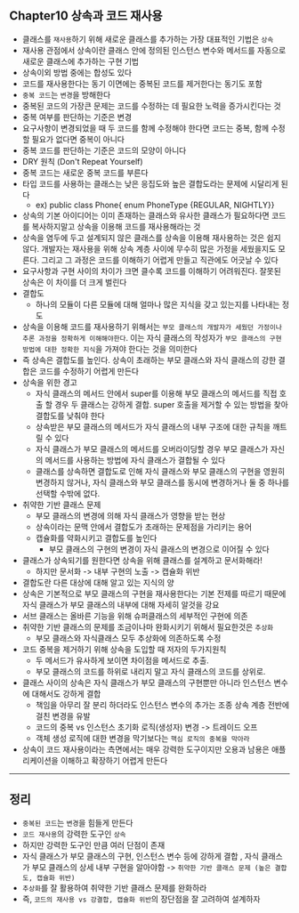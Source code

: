 ## Chapter10 상속과 코드 재사용
- 클래스를 `재사용`하기 위해 새로운 클래스를 추가하는 가장 대표적인 기법은 `상속`
- 재사용 관점에서 상속이란 클래스 안에 정의된 인스턴스 변수와 메서드를 자동으로 새로운 클래스에 추가하는 구현 기법
- 상속이외 방법 중에는 합성도 있다
- 코드를 재사용한다는 동기 이면에는 중복된 코드를 제거한다는 동기도 포함
- `중복 코드`는 `변경`을 방해한다
- 중복된 코드의 가장큰 문제는 코드를 수정하는 데 필요한 노력을 증가시킨다는 것
- 중복 여부를 판단하는 기준은 변경
- 요구사항이 변경되었을 때 두 코드를 함께 수정해야 한다면 코드는 중복, 함께 수정할 필요가 없다면 중복이 아니다
- 중복 코드를 판단하는 기준은 코드의 모양이 아니다
- DRY 원칙 (Don't Repeat Yourself)
- 중복 코드는 새로운 중복 코드를 부른다
- 타입 코드를 사용하는 클래스는 낮은 응집도와 높은 결합도라는 문제에 시달리게 된다
    - ex) public class Phone{ enum PhoneType {REGULAR, NIGHTLY}}
- 상속의 기본 아이디어는 이미 존재하는 클래스와 유사한 클래스가 필요하다면 코드를 복사하지말고 상속을 이용해 코드를 재사용해라는 것
- 상속을 염두에 두고 설계되지 않은 클래스를 상속을 이용해 재사용하는 것은 쉽지 않다. 개발자는 재사용을 위해 상속 계층 사이에 무수히 많은 가정을 세웠을지도 모른다. 그리고 그 과정은 코드를 이해하기 어렵게 만들고 직관에도 어긋날 수 있다
- 요구사항과 구현 사이의 차이가 크면 클수록 코드를 이해하기 어려워진다. 잘못된 상속은 이 차이를 더 크게 벌린다
- 결합도
    - 하나의 모듈이 다른 모듈에 대해 얼마나 많은 지식을 갖고 있는지를 나타내는 정도
- 상속을 이용해 코드를 재사용하기 위해서는 `부모 클래스의 개발자가 세웠던 가정이나 추론 과정을 정확하게 이해해야한다`. 
이는 자식 클래스의 작성자가 `부모 클래스의 구현 방법에 대한 정확한 지식`을 가져야 한다는 것을 의미한다
- 즉 상속은 결합도를 높인다. 상속이 초래하는 부모 클래스와 자식 클래스의 강한 결합은 코드를 수정하기 어렵게 만든다
- 상속을 위한 경고
    - 자식 클래스의 메서드 안에서 super를 이용해 부모 클래스의 메서드를 직접 호출 할 경우 두 클래스는 강하게 결합. 
    super 호출을 제거할 수 있는 방법을 찾아 결합도를 낮춰야 한다
    - 상속받은 부모 클래스의 메서드가 자식 클래스의 내부 구조에 대한 규칙을 깨트릴 수 있다
    - 자식 클래스가 부모 클래스의 메서드를 오버라이딩할 경우 부모 클래스가 자신의 메서드를 사용하는 방법에 자식 클래스가 결합될 수 있다
    - 클래스를 상속하면 결합도로 인해 자식 클래스와 부모 클래스의 구현을 영원히 변경하지 않거나, 자식 클래스와 부모 클래스를 동시에 변경하거나 둘 중 하나를 선택할 수밖에 없다.
- 취약한 기반 클래스 문제
    - 부모 클래스의 변경에 의해 자식 클래스가 영향을 받는 현상
    - 상속이라는 문맥 안에서 결합도가 초래하는 문제점을 가리키는 용어
    - 캡슐화를 약화시키고 결합도를 높인다
        - 부모 클래스의 구현의 변경이 자식 클래스의 변경으로 이어질 수 있다
- 클래스가 상속되기를 원한다면 상속을 위해 클래스를 설계하고 문서화해라!
    - 하지만 문서화 -> 내부 구현의 노출 -> 캡슐화 위반
- 결합도란 다른 대상에 대해 알고 있는 지식의 양
- 상속은 기본적으로 부모 클래스의 구현을 재사용한다는 기본 전제를 따르기 때문에 자식 클래스가 부모 클래스의 내부에 대해 자세히 알것을 강요
- 서브 클래스는 올바른 기능을 위해 슈퍼클래스의 세부적인 구현에 의존
- 취약한 기반 클래스의 문제를 조금이나마 완화시키기 위해서 필요한것은 `추상화`
    - 부모 클래스와 자식클래스 모두 추상화에 의존하도록 수정
- 코드 중복을 제거하기 위해 상속을 도입할 때 저자의 두가지원칙
    - 두 메서드가 유사하게 보이면 차이점을 메서드로 추출.
    - 부모 클래스의 코드를 하위로 내리지 말고 자식 클래스의 코드를 상위로.
- 클래스 사이의 상속은 자식 클래스가 부모 클래스의 구현뿐만 아니라 인스턴스 변수에 대해서도 강하게 결합
    - 책임을 아무리 잘 분리 하더라도 인스턴스 변수의 추가는 조종 상속 계층 전반에 걸친 변경을 유발
    - 코드의 중복 vs 인스턴스 초기화 로직(생성자) 변경 -> 트레이드 오프
    - 객체 생성 로직에 대한 변경을 막기보다는 `핵심 로직의 중복을 막아라`
- 상속이 코드 재사용이라는 측면에서는 매우 강력한 도구이지만 오용과 남용은 애플리케이션을 이해하고 확장하기 어렵게 만든다

---

## 정리
- `중복된 코드`는 `변경`을 힘들게 만든다
- `코드 재사용`의 강력한 도구인 `상속`
- 하지만 강력한 도구인 만큼 여러 단점이 존재
- 자식 클래스가 부모 클래스의 구현, 인스턴스 변수 등에 강하게 결합 , 자식 클래스가 부모 클래스의 상세 내부 구현을 알아야함
-> `취약한 기반 클래스 문제 (높은 결합도, 캡슐화 위반)`
- `추상화`를 잘 활용하여 취약한 기반 클래스 문제를 완화하라
- 즉, `코드의 재사용 vs 강결합, 캡슐화 위반`의 장단점을 잘 고려하여 설계하자